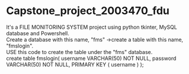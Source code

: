 # Capstone_project_2003470_fdu
It's a FILE MONITORING SYSTEM project using python tkinter, MySQL database and Powershell.
<br>Create a database with this name, "fms" ->create a table with this name, "fmslogin".
<br>USE this code to create the table under the "fms" database.
<br>create table fmslogin( username VARCHAR(50) NOT NULL, password VARCHAR(50) NOT NULL,  PRIMARY KEY ( username ) );
